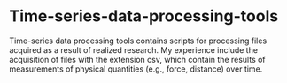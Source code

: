 # Time-series-data-processing-tools
Time-series data processing tools contains scripts for processing files acquired as a result of realized research. My experience include the acquisition of files with the extension csv, which contain the results of measurements of physical quantities (e.g., force, distance) over time. 
